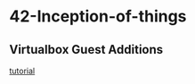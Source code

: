# 42-Inception-of-things

## Virtualbox Guest Additions

[tutorial](https://www.youtube.com/watch?v=w4E1iqsn_wA&ab_channel=tanzTalks.tech)